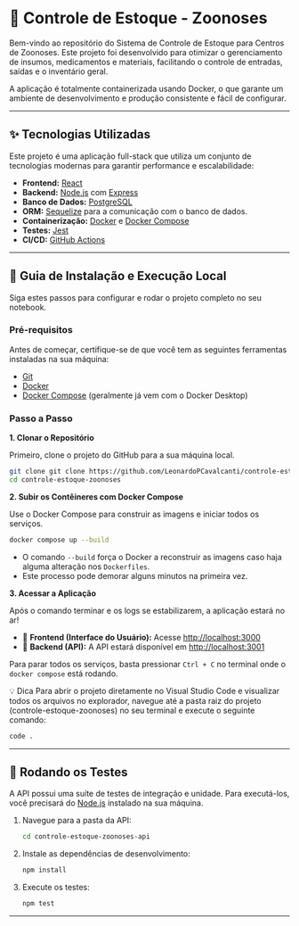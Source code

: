 # 🧪 Controle de Estoque - Zoonoses

Bem-vindo ao repositório do Sistema de Controle de Estoque para Centros de Zoonoses. Este projeto foi desenvolvido para otimizar o gerenciamento de insumos, medicamentos e materiais, facilitando o controle de entradas, saídas e o inventário geral.

A aplicação é totalmente containerizada usando Docker, o que garante um ambiente de desenvolvimento e produção consistente e fácil de configurar.

---

## ✨ Tecnologias Utilizadas

Este projeto é uma aplicação full-stack que utiliza um conjunto de tecnologias modernas para garantir performance e escalabilidade:

-   **Frontend:** [React](https://reactjs.org/)
-   **Backend:** [Node.js](https://nodejs.org/) com [Express](https://expressjs.com/)
-   **Banco de Dados:** [PostgreSQL](https://www.postgresql.org/)
-   **ORM:** [Sequelize](https://sequelize.org/) para a comunicação com o banco de dados.
-   **Containerização:** [Docker](https://www.docker.com/) e [Docker Compose](https://docs.docker.com/compose/)
-   **Testes:** [Jest](https://jestjs.io/)
-   **CI/CD:** [GitHub Actions](https://github.com/features/actions)

---

## 🚀 Guia de Instalação e Execução Local

Siga estes passos para configurar e rodar o projeto completo no seu notebook.

### Pré-requisitos

Antes de começar, certifique-se de que você tem as seguintes ferramentas instaladas na sua máquina:

-   [Git](https://git-scm.com/)
-   [Docker](https://www.docker.com/products/docker-desktop/)
-   [Docker Compose](https://docs.docker.com/compose/install/) (geralmente já vem com o Docker Desktop)

### Passo a Passo

**1. Clonar o Repositório**

Primeiro, clone o projeto do GitHub para a sua máquina local.

```bash
git clone git clone https://github.com/LeonardoPCavalcanti/controle-estoque-zoonoses.git
cd controle-estoque-zoonoses
```

**2. Subir os Contêineres com Docker Compose**

Use o Docker Compose para construir as imagens e iniciar todos os serviços.

```bash
docker compose up --build
```

-   O comando `--build` força o Docker a reconstruir as imagens caso haja alguma alteração nos `Dockerfiles`.
-   Este processo pode demorar alguns minutos na primeira vez.

**3. Acessar a Aplicação**

Após o comando terminar e os logs se estabilizarem, a aplicação estará no ar!

-   🔗 **Frontend (Interface do Usuário):** Acesse [http://localhost:3000](http://localhost:3000)
-   🔗 **Backend (API):** A API estará disponível em [http://localhost:3001](http://localhost:3001)

Para parar todos os serviços, basta pressionar `Ctrl + C` no terminal onde o `docker compose` está rodando.

💡 Dica
Para abrir o projeto diretamente no Visual Studio Code e visualizar todos os arquivos no explorador, navegue até a pasta raiz do projeto (controle-estoque-zoonoses) no seu terminal e execute o seguinte comando:

```bash
code .
```

---

## 🧪 Rodando os Testes

A API possui uma suíte de testes de integração e unidade. Para executá-los, você precisará do [Node.js](https://nodejs.org/) instalado na sua máquina.

1.  Navegue para a pasta da API:
    ```bash
    cd controle-estoque-zoonoses-api
    ```

2.  Instale as dependências de desenvolvimento:
    ```bash
    npm install
    ```

3.  Execute os testes:
    ```bash
    npm test
    ```

---